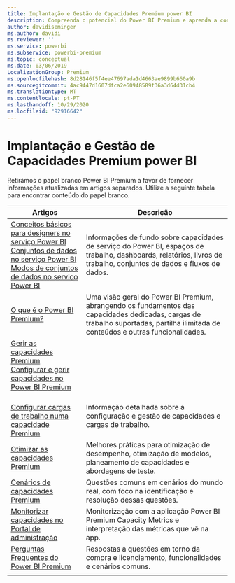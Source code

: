 ```yaml
---
title: Implantação e Gestão de Capacidades Premium power BI
description: Compreenda o potencial do Power BI Premium e aprenda a conceber, implementar, monitorizar e resolver soluções escaláveis.
author: davidiseminger
ms.author: davidi
ms.reviewer: ''
ms.service: powerbi
ms.subservice: powerbi-premium
ms.topic: conceptual
ms.date: 03/06/2019
LocalizationGroup: Premium
ms.openlocfilehash: 8d28146f5f4ee47697ada1d4663ae9899b660a9b
ms.sourcegitcommit: 4ac9447d1607dfca2e60948589f36a3d64d31cb4
ms.translationtype: MT
ms.contentlocale: pt-PT
ms.lasthandoff: 10/29/2020
ms.locfileid: "92916642"
---
```

# <a name="deploying-and-managing-power-bi-premium-capacities"></a>Implantação e Gestão de Capacidades Premium power BI

Retirámos o papel branco Power BI Premium a favor de fornecer informações atualizadas em artigos separados. Utilize a seguinte tabela para encontrar conteúdo do papel branco. 

| Artigos | Descrição |
|-----|----|
| [Conceitos básicos para designers no serviço Power BI](../fundamentals/service-basic-concepts.md)</br>[Conjuntos de dados no serviço Power BI](../connect-data/service-datasets-understand.md)</br>[Modos de conjuntos de dados no serviço Power BI](../connect-data/service-dataset-modes-understand.md) | Informações de fundo sobre capacidades de serviço do Power BI, espaços de trabalho, dashboards, relatórios, livros de trabalho, conjuntos de dados e fluxos de dados. |
| [O que é o Power BI Premium?](../admin/service-premium-what-is.md) | Uma visão geral do Power BI Premium, abrangendo os fundamentos das capacidades dedicadas, cargas de trabalho suportadas, partilha ilimitada de conteúdos e outras funcionalidades.  |
| [Gerir as capacidades Premium](../admin/service-premium-capacity-manage.md)</br>[Configurar e gerir capacidades no Power BI Premium](../admin/service-admin-premium-manage.md)
</br>[Configurar cargas de trabalho numa capacidade Premium](../admin/service-admin-premium-workloads.md) | Informação detalhada sobre a configuração e gestão de capacidades e cargas de trabalho. |
| [Otimizar as capacidades Premium](../admin/service-premium-capacity-optimize.md) | Melhores práticas para otimização de desempenho, otimização de modelos, planeamento de capacidades e abordagens de teste. |
| [Cenários de capacidades Premium](../admin/service-premium-capacity-scenarios.md) | Questões comuns em cenários do mundo real, com foco na identificação e resolução dessas questões. |
| [Monitorizar capacidades no Portal de administração](../admin/service-admin-premium-monitor-portal.md) | Monitorização com a aplicação Power BI Premium Capacity Metrics e interpretação das métricas que vê na app. |
| [Perguntas Frequentes do Power BI Premium](../admin/service-premium-faq.md) | Respostas a questões em torno da compra e licenciamento, funcionalidades e cenários comuns. |
| | |
